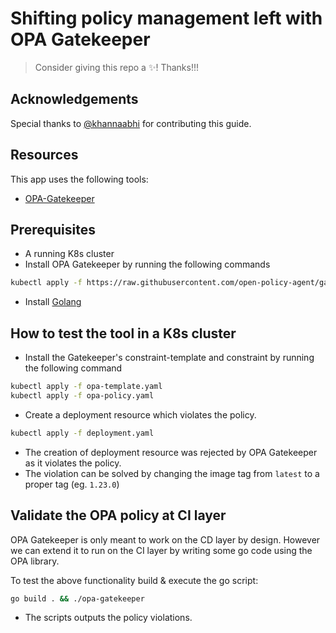 # Shifting policy management left with OPA Gatekeeper

> Consider giving this repo a ✨! Thanks!!!

## Acknowledgements
Special thanks to [@khannaabhi](https://github.com/khannaabhi) for contributing this guide.

## Resources

This app uses the following tools:
- [OPA-Gatekeeper](https://open-policy-agent.github.io/gatekeeper/website/docs/)

## Prerequisites
- A running K8s cluster
- Install OPA Gatekeeper by running the following commands
```bash
kubectl apply -f https://raw.githubusercontent.com/open-policy-agent/gatekeeper/release-3.8/deploy/gatekeeper.yaml
```
- Install [Golang](https://go.dev/doc/install) 

## How to test the tool in a K8s cluster
- Install the Gatekeeper's constraint-template and constraint by running the following command
```bash
kubectl apply -f opa-template.yaml
kubectl apply -f opa-policy.yaml 
```
- Create a deployment resource which violates the policy.
```bash
kubectl apply -f deployment.yaml
```
- The creation of deployment resource was rejected by OPA Gatekeeper as it violates the policy.
- The violation can be solved by changing the image tag from `latest` to a proper tag (eg. `1.23.0`)

## Validate the OPA policy at CI layer
OPA Gatekeeper is only meant to work on the CD layer by design. However we can extend it to run on the CI layer by writing some go code using the OPA library.

To test the above functionality build & execute the go script: 
```bash
go build . && ./opa-gatekeeper 
```
- The scripts outputs the policy violations.